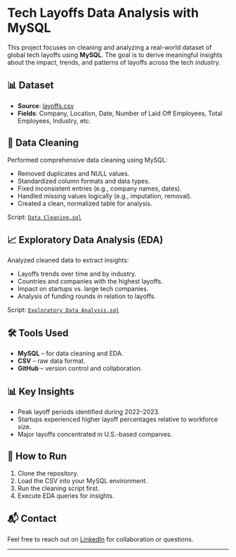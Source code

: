 # Tech Layoffs Data Analysis with MySQL

This project focuses on cleaning and analyzing a real-world dataset of global tech layoffs using **MySQL**. The goal is to derive meaningful insights about the impact, trends, and patterns of layoffs across the tech industry.

## 📊 Dataset
- **Source**: [layoffs.csv](./layoffs.csv)
- **Fields**: Company, Location, Date, Number of Laid Off Employees, Total Employees, Industry, etc.

## 🧹 Data Cleaning
Performed comprehensive data cleaning using MySQL:
- Removed duplicates and NULL values.
- Standardized column formats and data types.
- Fixed inconsistent entries (e.g., company names, dates).
- Handled missing values logically (e.g., imputation, removal).
- Created a clean, normalized table for analysis.

Script: [`Data Cleaning.sql`](./Data%20Cleaning.sql)

## 📈 Exploratory Data Analysis (EDA)
Analyzed cleaned data to extract insights:
- Layoffs trends over time and by industry.
- Countries and companies with the highest layoffs.
- Impact on startups vs. large tech companies.
- Analysis of funding rounds in relation to layoffs.

Script: [`Exploratory Data Analysis.sql`](./Exploratory%20Data%20Analysis.sql)

## 🛠️ Tools Used
- **MySQL** – for data cleaning and EDA.
- **CSV** – raw data format.
- **GitHub** – version control and collaboration.

## 📊 Key Insights
- Peak layoff periods identified during 2022–2023.
- Startups experienced higher layoff percentages relative to workforce size.
- Major layoffs concentrated in U.S.-based companies.

## 🚀 How to Run
1. Clone the repository.
2. Load the CSV into your MySQL environment.
3. Run the cleaning script first.
4. Execute EDA queries for insights.

## 📬 Contact
Feel free to reach out on [LinkedIn](https://www.linkedin.com/in/YOUR-LINKEDIN-ID) for collaboration or questions.

---
